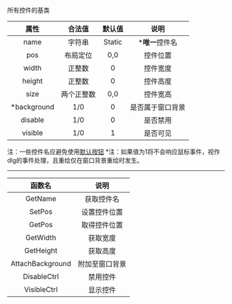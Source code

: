 所有控件的基类

|属性|合法值|默认值|说明|
| :---: | :---: | :---: | :---: |
|name|字符串|Static|***唯一**控件名|
|pos|布局定位|0,0|控件位置|
|width|正整数|0|控件宽度|
|height|正整数|0|控件高度|
|size|两个正整数|0,0|控件宽高|
|*background|1/0|0|是否属于窗口背景|
|disable|1/0|0|是否禁用|
|visible|1/0|1|是否可见|

注：一些控件名应避免使用[默认按钮](4.属性列表/4.7.UIButton.md)
*注：如果值为1将不会响应鼠标事件，视作dlg的事件处理，且重绘仅在窗口背景重绘时发生。

* * * * *

|函数名|说明|
| :---: | :---: |
|GetName|获取控件名|
|SetPos|设置控件位置|
|GetPos|取得控件位置|
|GetWidth|获取宽度|
|GetHeight|获取高度|
|AttachBackground|附加至窗口背景|
|DisableCtrl|禁用控件|
|VisibleCtrl|显示控件|